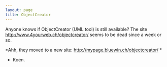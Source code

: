 ```yaml
---
layout: page
title: ObjectCreator
---
```


Anyone knows if ObjectCreator (UML tool) is still available? The site http://www.4yourweb.ch/objectcreator/ seems to be dead since a week or so.

*Ahh, they moved to a new site: http://mypage.bluewin.ch/objectcreator/ *

- Koen.

